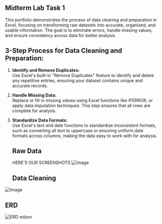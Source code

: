## Midterm Lab Task 1 
This portfolio demonstrates the process of data cleaning and preparation in Excel, focusing on transforming raw datasets into accurate, organized, and usable information. The goal is to eliminate errors, handle missing values, and ensure consistency across data for better analysis.

## 3-Step Process for Data Cleaning and Preparation:

1. **Identify and Remove Duplicates:**  
   Use Excel's built-in "Remove Duplicates" feature to identify and delete any repetitive entries, ensuring your dataset contains unique and accurate records.

2. **Handle Missing Data:**  
   Replace or fill in missing values using Excel functions like IFERROR, or apply data imputation techniques. This step ensures that all rows are complete for analysis.

3. **Standardize Data Formats:**  
   Use Excel's text and date functions to standardize inconsistent formats, such as converting all text to uppercase or ensuring uniform date formats across columns, making the data easy to work with for analysis.

  
   ## Raw Data
    HERE'S OUR SCREENSHOTS
   ![Image](https://github.com/user-attachments/assets/9a69b359-e8dc-49c6-a5ca-69af4f9d4eda)
   ## Data Cleaning
![Image](https://github.com/user-attachments/assets/1eeb7573-7f63-4b14-ac0a-1fcb95974ae1)
   ## ERD
![ERD edzon](https://github.com/user-attachments/assets/16569495-902d-439c-b09f-6ad039d7a1da)
